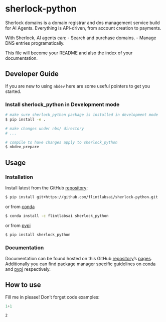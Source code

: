 # sherlock-python


<!-- WARNING: THIS FILE WAS AUTOGENERATED! DO NOT EDIT! -->

Sherlock domains is a domain registrar and dns management service build
for AI Agents. Everything is API-driven, from account creation to
payments.

With Sherlock, AI agents can: - Search and purchase domains. - Manage
DNS entries programatically.

This file will become your README and also the index of your
documentation.

## Developer Guide

If you are new to using `nbdev` here are some useful pointers to get you
started.

### Install sherlock_python in Development mode

``` sh
# make sure sherlock_python package is installed in development mode
$ pip install -e .

# make changes under nbs/ directory
# ...

# compile to have changes apply to sherlock_python
$ nbdev_prepare
```

## Usage

### Installation

Install latest from the GitHub
[repository](https://github.com/flintlabsai/sherlock-python):

``` sh
$ pip install git+https://github.com/flintlabsai/sherlock-python.git
```

or from [conda](https://anaconda.org/flintlabsai/sherlock-python)

``` sh
$ conda install -c flintlabsai sherlock_python
```

or from [pypi](https://pypi.org/project/sherlock-python/)

``` sh
$ pip install sherlock_python
```

### Documentation

Documentation can be found hosted on this GitHub
[repository](https://github.com/flintlabsai/sherlock-python)’s
[pages](https://flintlabsai.github.io/sherlock-python/). Additionally
you can find package manager specific guidelines on
[conda](https://anaconda.org/flintlabsai/sherlock-python) and
[pypi](https://pypi.org/project/sherlock-python/) respectively.

## How to use

Fill me in please! Don’t forget code examples:

``` python
1+1
```

    2
